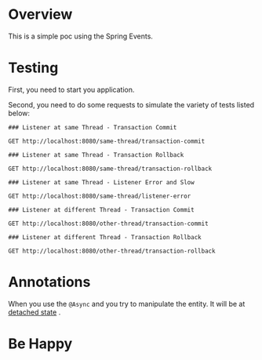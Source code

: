 # Overview

This is a simple poc using the Spring Events.

# Testing

First, you need to start you application.

Second, you need to do some requests to simulate the variety of tests listed below:

```http request
### Listener at same Thread - Transaction Commit

GET http://localhost:8080/same-thread/transaction-commit

### Listener at same Thread - Transaction Rollback

GET http://localhost:8080/same-thread/transaction-rollback

### Listener at same Thread - Listener Error and Slow

GET http://localhost:8080/same-thread/listener-error

### Listener at different Thread - Transaction Commit

GET http://localhost:8080/other-thread/transaction-commit

### Listener at different Thread - Transaction Rollback

GET http://localhost:8080/other-thread/transaction-rollback
```

# Annotations

When you use the `@Async` and you try to manipulate the entity. It will be
at [detached state](https://openjpa.apache.org/builds/1.2.3/apache-openjpa/docs/jpa_overview_em_lifecycle.html)
.

# Be Happy